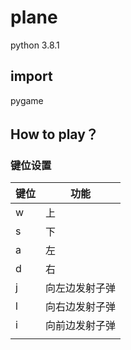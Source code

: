 # plane
python 3.8.1
## import
pygame



## How to play？

### 键位设置
|键位|功能|
|---|---
|w|上|
|s|下|
|a|左|
|d|右|
|j|向左边发射子弹|
|l|向右边发射子弹|
|i|向前边发射子弹|
|||
